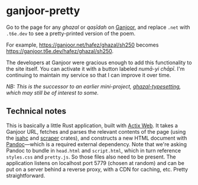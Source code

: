 # ganjoor-pretty

Go to the page for any _ghazal_ or _qaṣīdah_ on [Ganjoor](https://ganjoor.net/), and replace `.net` with `.t6e.dev` to see a pretty-printed version of the poem.

For example, <https://ganjoor.net/hafez/ghazal/sh250> becomes <https://ganjoor.t6e.dev/hafez/ghazal/sh250>.

The developers at Ganjoor were gracious enough to add this functionality to the site itself. You can activate it with a button labeled _numā-yi chāpī_. I'm continuing to maintain my service so that I can improve it over time.

_NB: This is the successor to an earlier mini-project, [ghazal-typesetting](https://github.com/theodore-s-beers/ghazal-typesetting), which may still be of interest to some._

## Technical notes

This is basically a little Rust application, built with [Actix Web](https://actix.rs/). It takes a Ganjoor URL, fetches and parses the relevant contents of the page (using the [isahc](https://github.com/sagebind/isahc) and [scraper](https://github.com/causal-agent/scraper) crates), and constructs a new HTML document with [Pandoc](https://github.com/jgm/pandoc)—which is a required external dependency. Note that we're asking Pandoc to bundle in `head.html` and `script.html`, which in turn reference `styles.css` and `pretty.js`. So those files also need to be present. The application listens on localhost port 5779 (chosen at random) and can be put on a server behind a reverse proxy, with a CDN for caching, etc. Pretty straightforward.
